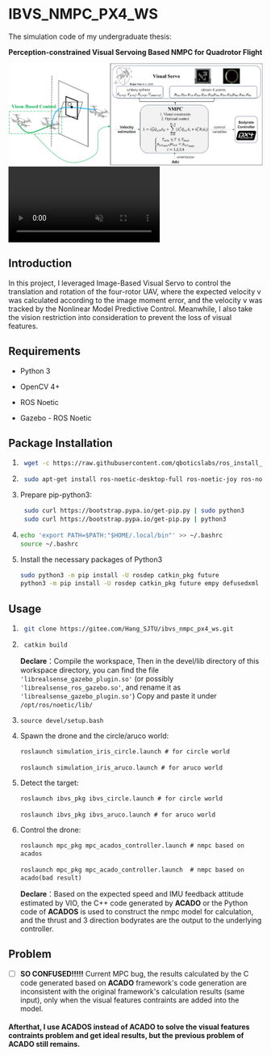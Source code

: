 # IBVS_NMPC_PX4_WS
The simulation code of my undergraduate thesis: 

**Perception-constrained Visual Servoing Based NMPC for Quadrotor Flight**

<div style="display: flex; align-items: center;">
    <img src="./assets/imgs/undergraduate_thesis.png" alt="teaser" style="margin-right: 10px;">
</div>

<div style="display: flex; align-items: center;">
    <video src="./assets/videos/ibvs_nmpc_px4.mp4" autoplay loop muted style="margin-right: 10px;">
</div>


## Introduction
In this project, I leveraged Image-Based Visual Servo to control the translation and rotation of the four-rotor UAV, where the expected velocity v was calculated according to the image moment error, and the velocity v was tracked by the Nonlinear Model Predictive Control. Meanwhile, I also take the vision restriction into consideration to prevent the loss of visual features.

## Requirements

- Python 3

- OpenCV 4+

- ROS Noetic

- Gazebo - ROS Noetic
## Package Installation
1. ```bash
	wget -c https://raw.githubusercontent.com/qboticslabs/ros_install_noetic/master/ros_install_noetic.sh && chmod +x ./ros_install_noetic.sh && ./ros_install_noetic.sh
	```
4. ```bash
	sudo apt-get install ros-noetic-desktop-full ros-noetic-joy ros-noetic-octomap-ros ros-noetic-mavlink protobuf-compiler libgoogle-glog-dev ros-noetic-control-toolbox python3-wstool python3-catkin-tools
	```
5. Prepare pip-python3:
   ```bash
	sudo curl https://bootstrap.pypa.io/get-pip.py | sudo python3 
	sudo curl https://bootstrap.pypa.io/get-pip.py | python3
	```
6. ```bash
   echo 'export PATH=$PATH:"$HOME/.local/bin"' >> ~/.bashrc
   source ~/.bashrc
	```
7.  Install the necessary packages of Python3
	```bash
	sudo python3 -m pip install -U rosdep catkin_pkg future 
	python3 -m pip install -U rosdep catkin_pkg future empy defusedxml numpy matplotlib imageio opencv-python
	```

## Usage

1. ```bash 
	git clone https://gitee.com/Hang_SJTU/ibvs_nmpc_px4_ws.git
    ```
2. ```
	catkin build
   ```
	**Declare**：Compile the workspace, Then in the devel/lib directory of this workspace directory, you can find the file `'librealsense_gazebo_plugin.so'` (or possibly `'librealsense_ros_gazebo.so'`, and rename it as `'librealsense_gazebo_plugin.so'`) Copy and paste it under `/opt/ros/noetic/lib/`

3. ```
   source devel/setup.bash
   ```

<!-- 4. ```
   roslaunch rpg_rotors_interface quadrotor_empty_world.launch #target:=circle
   ```
	**Declare**：Launch the Gazebo simulation and drone model file (use_mpc=true)
	Then you need to let the quadrotor fly to the position (-3.5m, 0.0m, 1.0m) using the rqt_gui:
	1. Click `connect`
	2. Click `Arm Bridge`
	3. Click `Start`
	As the initial position is set to be (-3.5m, 0.0m, 1.0m), after clicking the three buttons, the quadrotor is supposed to fly to (-3.5m, 0.0m, 1.0m) approximately. (position z may be 0.87m) -->

4. Spawn the drone and the circle/aruco world:
   ```
   roslaunch simulation_iris_circle.launch # for circle world

   roslaunch simulation_iris_aruco.launch # for aruco world
   ```

5. Detect the target:
   ```
   roslaunch ibvs_pkg ibvs_circle.launch # for circle world

   roslaunch ibvs_pkg ibvs_aruco.launch # for aruco world
   ```

6. Control the drone:
   ```
   roslaunch mpc_pkg mpc_acados_controller.launch # nmpc based on acados 

   roslaunch mpc_pkg mpc_acado_controller.launch  # nmpc based on acado(bad result)
   ```

   **Declare**：Based on the expected speed and IMU feedback attitude estimated by VIO, the C++ code generated by **ACADO** or the Python code of **ACADOS** is used to construct the nmpc model for calculation, and the thrust and 3 direction bodyrates are the output to the underlying controller. 
## Problem
 - [ ] **SO CONFUSED!!!!!**
Current MPC bug, the results calculated by the C code generated based on **ACADO** framework's code generation are inconsistent with the original framework's calculation results (same input), only when the visual features contraints are added into the model.

#### Afterthat, I use **ACADOS** instead of **ACADO** to solve the visual features contraints problem and get ideal results, but the previous problem of **ACADO** still remains.

